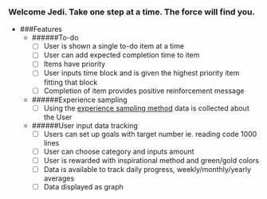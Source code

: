 ### Welcome Jedi. Take one step at a time. The force will find you.

* ###Features
  * ######To-do
    * [ ] User is shown a single to-do item at a time
    * [ ] User can add expected completion time to item
    * [ ] Items have priority
    * [ ] User inputs time block and is given the highest priority item fitting that block
    * [ ] Completion of item provides positive reinforcement message

  * ######Experience sampling
    * [ ] Using the [experience sampling method](https://en.wikipedia.org/wiki/Experience_sampling_method) data is collected about the User

  * ######User input data tracking
    * [ ] Users can set up goals with target number ie. reading code 1000 lines
    * [ ] User can choose category and inputs amount
    * [ ] User is rewarded with inspirational method and green/gold colors
    * [ ] Data is available to track daily progress, weekly/monthly/yearly averages
    * [ ] Data displayed as graph

